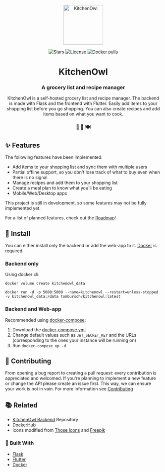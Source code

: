 <p align="center">
  <a>
    <img alt="KitchenOwl" src="https://raw.githubusercontent.com/TomBursch/kitchenowl/main/docs/icon.png" width="128" />
  </a>
</p>
<p align="center">
  <a>
    <img alt="Stars" src="https://img.shields.io/github/stars/tombursch/kitchenowl" />
  </a>
  <a href="LICENSE">
    <img alt="License" src="https://img.shields.io/github/license/TomBursch/kitchenowl" />
  </a>
  <a href="https://hub.docker.com/repository/docker/tombursch/kitchenowl">
    <img alt="Docker pulls" src="https://img.shields.io/docker/pulls/tombursch/kitchenowl" />
  </a>
</p>
<h1 align="center">
  KitchenOwl
</h1>

<h3 align="center">
  A grocery list and recipe manager
</h3>
<p align="center">
  KitchenOwl is a self-hosted grocery list and recipe manager. The backend is made with Flask and the frontend with Flutter. Easily add items to your shopping list before you go shopping. You can also create recipes and add items based on what you want to cook.
</p>

<h3 align="center">
 🍫 🥘 🍽
</h3>

## ✨ Features

The following features have been implemented:

- Add items to your shopping list and sync them with multiple users
- Partial offline support, so you don't lose track of what to buy even when there is no signal
- Manage recipes and add them to your shopping list
- Create a meal plan to know what you'll be eating
- Mobile/Web/Desktop apps

This project is still in development, so some features may not be fully implemented yet.

For a list of planned features, check out the [Roadmap](https://github.com/TomBursch/kitchenowl/wiki/Roadmap)!

## 🤖 Install

You can either install only the backend or add the web-app to it. [Docker](https://docs.docker.com/engine/install/) is required.

### Backend only
Using docker cli:
```
docker volume create kitchenowl_data
```
```
docker run -d -p 5000:5000 --name=kitchenowl --restart=unless-stopped -v kitchenowl_data:/data tombursch/kitchenowl:latest
```

### Backend and Web-app
Recommended using [docker-compose](https://docs.docker.com/compose/):
1. Download the [docker-compose.yml](https://github.com/TomBursch/kitchenowl-backend/blob/main/docker-compose.yml)
2. Change default values such as `JWT_SECRET_KEY` and the URLs (corresponding to the ones your instance will be running on)
3. Run `docker-compose up -d`

## 🙌 Contributing

From opening a bug report to creating a pull request: every contribution is appreciated and welcomed. If you're planning to implement a new feature or change the API please create an issue first. This way, we can ensure your work is not in vain. For more information see [Contributing](https://github.com/TomBursch/kitchenowl/blob/main/CONTRIBUTING.md)

## 📚 Related
- [KitchenOwl Backend](https://github.com/TomBursch/kitchenowl-backend) Repository
- [DockerHub](https://hub.docker.com/repository/docker/tombursch/kitchenowl)
- Icons modified from [Those Icons](https://www.flaticon.com/authors/those-icons) and [Freepik](https://www.flaticon.com/authors/freepik)

### 🔨 Built With
- [Flask](https://flask.palletsprojects.com/en/1.1.x/)
- [Flutter](https://flutter.dev/)
- [Docker](https://docs.docker.com/)

